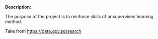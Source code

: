 **Description:**

The purpose of the project is to reinforce skills of unsupervised learning method. 


Take from https://data.gov.sg/search
